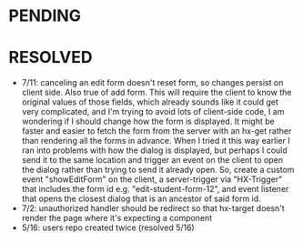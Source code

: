 
# PENDING

# RESOLVED

- 7/11: canceling an edit form doesn't reset form, so changes persist on client side. Also true of add form. This will require the client to know the original values of those fields, which already sounds like it could get very complicated, and I'm trying to avoid lots of client-side code, I am wondering if I should change how the form is displayed. It might be faster and easier to fetch the form from the server with an hx-get rather than rendering all the forms in advance. When I tried it this way earlier I ran into problems with how the dialog is displayed, but perhaps I could send it to the same location and trigger an event on the client to open the dialog rather than trying to send it already open. So, create a custom event "showEditForm" on the client, a server-trigger via "HX-Trigger" that includes the form id e.g. "edit-student-form-12", and event listener that opens the closest dialog that is an ancestor of said form id.
- 7/2: unauthorized handler should be redirect so that hx-target doesn't render the page where it's expecting a component
- 5/16: users repo created twice (resolved 5/16)
